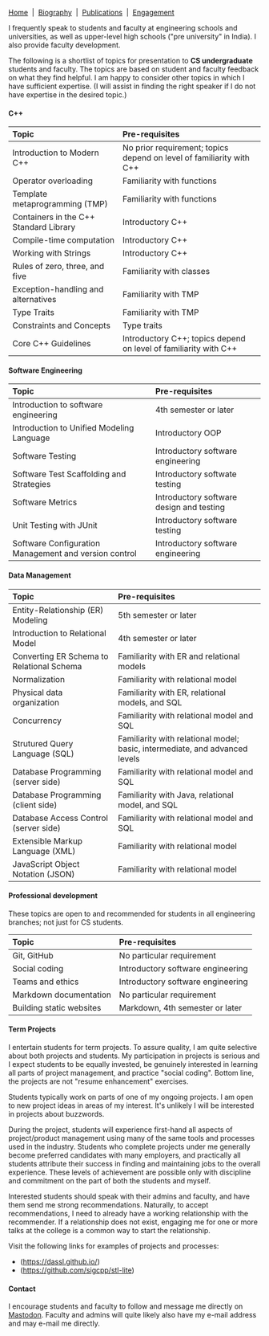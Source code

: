 [Home](/)&nbsp;&nbsp;\|&nbsp;&nbsp;[Biography](/bio)&nbsp;&nbsp;\|&nbsp;&nbsp;[Publications](/pubs)&nbsp;&nbsp;\|&nbsp;&nbsp;[Engagement](/engagement)

I frequently speak to students and faculty at engineering schools and universities, as well as upper-level
high schools ("pre university" in India). I also provide faculty development.

The following is a shortlist of topics for presentation to **CS undergraduate** students and faculty.
The topics are based on student and faculty feedback on what they find helpful. I am happy
to consider other topics in which I have sufficient expertise. (I will assist in finding the right
speaker if I do not have expertise in the desired topic.)


#### C++

Topic | Pre-requisites
:---- | :-------------
Introduction to Modern C++ | No prior requirement; topics depend on level of familiarity with C++
Operator overloading | Familiarity with functions
Template metaprogramming (TMP) | Familiarity with functions
Containers in the C++ Standard Library | Introductory C++
Compile-time computation | Introductory C++
Working with Strings | Introductory C++
Rules of zero, three, and five | Familiarity with classes
Exception-handling and alternatives | Familiarity with TMP
Type Traits | Familiarity with TMP
Constraints and Concepts | Type traits
Core C++ Guidelines | Introductory C++; topics depend on level of familiarity with C++


#### Software Engineering

Topic | Pre-requisites
:---- | :-------------
Introduction to software engineering | 4th semester or later
Introduction to Unified Modeling Language | Introductory OOP
Software Testing | Introductory software engineering
Software Test Scaffolding and Strategies | Introductory softwate testing
Software Metrics | Introductory software design and testing
Unit Testing with JUnit | Introductory software testing
Software Configuration Management and version control | Introductory software engineering


#### Data Management

Topic | Pre-requisites
:---- | :-------------
Entity-Relationship (ER) Modeling | 5th semester or later
Introduction to Relational Model | 4th semester or later
Converting ER Schema to Relational Schema | Familiarity with ER and relational models
Normalization | Familiarity with relational model
Physical data organization | Familiarity with ER, relational models, and SQL
Concurrency | Familiarity with relational model and SQL
Strutured Query Language (SQL) | Familiarity with relational model; basic, intermediate, and advanced levels
Database Programming (server side) | Familiarity with relational model and SQL
Database Programming (client side) | Familiarity with Java, relational model, and SQL
Database Access Control (server side) | Familiarity with relational model and SQL
Extensible Markup Language (XML) | Familiarity with relational model
JavaScript Object Notation (JSON) | Familiarity with relational model


#### Professional development 

These topics are open to and recommended for students in all engineering branches; not just for CS students.

Topic | Pre-requisites
:---- | :-------------
Git, GitHub | No particular requirement
Social coding | Introductory software engineering
Teams and ethics | Introductory software engineering
Markdown documentation | No particular requirement
Building static websites | Markdown, 4th semester or later


#### Term Projects

I entertain students for term projects. To assure quality, I am quite selective about both
projects and students. My participation in projects is serious and I expect students to be
equally invested, be genuinely interested in learning all parts of project management, and
practice "social coding". Bottom line, the projects are not "resume enhancement" exercises.

Students typically work on parts of one of my ongoing projects. I am open to new project ideas
in areas of my interest. It's unlikely I will be interested in projects about buzzwords.

During the project, students will experience first-hand all aspects of project/product management
using many of the same tools and processes used in the industry. Students who complete projects
under me generally become preferred candidates with many employers, and practically all students
attribute their success in finding and maintaining jobs to the overall experience. These levels
of achievement are possible only with discipline and commitment on the part of both the students
and myself.

Interested students should speak with their admins and faculty, and have them send me
strong recommendations. Naturally, to accept recommendations, I need to already have a
working relationship with the recommender. If a relationship does not exist, engaging me for
one or more talks at the college is a common way to start the relationship.

Visit the following links for examples of projects and processes: 
- (https://dassl.github.io/)
- (https://github.com/sigcpp/stl-lite)


#### Contact

I encourage students and faculty to follow and message me directly on [Mastodon](https://hachyderm.io/@smurthys).
Faculty and admins will quite likely also have my e-mail address and may e-mail me directly.
